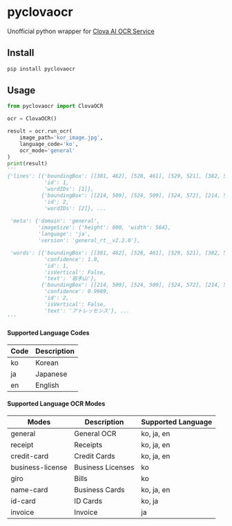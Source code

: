 # pyclovaocr

Unofficial python wrapper for [Clova AI OCR Service](https://clova.ai/ocr)

## Install
```bash
pip install pyclovaocr
```

## Usage

```python
from pyclovaocr import ClovaOCR

ocr = ClovaOCR()

result = ocr.run_ocr(
    image_path='kor_image.jpg',
    language_code='ko',
    ocr_mode='general'
)
print(result) 
'''
{'lines': [{'boundingBox': [[381, 462], [528, 461], [529, 521], [382, 522]],
            'id': 1,
            'wordIDs': [1]},
           {'boundingBox': [[214, 509], [524, 509], [524, 572], [214, 572]],
            'id': 2,
            'wordIDs': [2]}, ...
           
 'meta': {'domain': 'general',
          'imageSize': {'height': 800, 'width': 564},
          'language': 'ja',
          'version': 'general_rt__v2.2.0'},

 'words': [{'boundingBox': [[381, 462], [528, 461], [529, 521], [382, 522]],
            'confidence': 1.0,
            'id': 1,
            'isVertical': False,
            'text': '岩手山'},
           {'boundingBox': [[214, 509], [524, 509], [524, 572], [214, 572]],
            'confidence': 0.9989,
            'id': 2,
            'isVertical': False,
            'text': 'アトレッセンス'}, ...
'''
```


#### Supported Language Codes

Code | Description
--|--
ko | Korean
ja | Japanese
en | English


#### Supported Language OCR Modes

Modes | Description | Supported Language 
--|--|--
general | General OCR | ko, ja, en
receipt | Receipts | ko, ja, en
credit-card | Credit Cards | ko, ja, en
business-license | Business Licenses | ko
giro | Bills | ko
name-card | Business Cards | ko, ja, en
id-card | ID Cards | ko, ja
invoice | Invoice | ja
